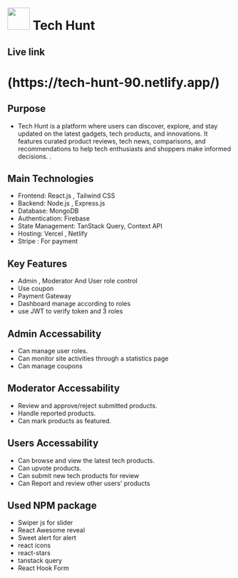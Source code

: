 

# <img src="https://img.freepik.com/premium-vector/green-tech-logo-design-template_145155-973.jpg" width="50px" ></img> Tech Hunt


## Live link
<h1>(https://tech-hunt-90.netlify.app/)</h1>


## Purpose
- Tech Hunt is a platform where users can discover, explore, and stay updated on the latest gadgets, tech products, and innovations. It features curated product reviews, tech news, comparisons, and recommendations to help tech enthusiasts and shoppers make informed decisions. .  
## Main Technologies 
- Frontend: React.js , Tailwind CSS  
- Backend: Node.js , Express.js   
- Database: MongoDB  
- Authentication: Firebase   
- State Management: TanStack Query, Context API   
- Hosting: Vercel , Netlify
- Stripe : For payment
## Key Features
- Admin , Moderator And User role control 
- Use coupon
- Payment Gateway
- Dashboard manage according to roles
- use JWT to verify token and 3 roles

## Admin Accessability
- Can manage user roles.
- Can monitor site activities through a statistics page 
- Can manage coupons

## Moderator Accessability
- Review and approve/reject submitted products.
- Handle reported products.
- Can mark products as featured.

## Users Accessability
- Can browse and view the latest tech products.
- Can upvote products.
- Can submit new tech products for review
- Can Report and review other users' products

 
## Used NPM package
   
   - Swiper js for slider
   - React Awesome reveal 
   - Sweet alert for alert
   - react icons
   - react-stars
   - tanstack query
   - React Hook Form
 
  

